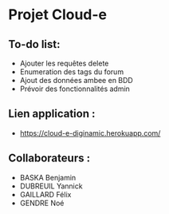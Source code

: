 # Projet Cloud-e

## To-do list:

- Ajouter les requêtes delete
- Enumeration des tags du forum
- Ajout des données ambee en BDD
- Prévoir des fonctionnalités admin

## Lien application :
 - https://cloud-e-diginamic.herokuapp.com/

## Collaborateurs :
- BASKA Benjamin
- DUBREUIL Yannick
- GAILLARD Félix
- GENDRE Noé
